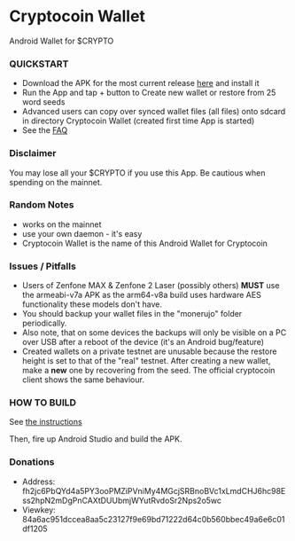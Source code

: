 # Cryptocoin Wallet
Android Wallet for $CRYPTO

### QUICKSTART
- Download the APK for the most current release [here](https://github.com/gonzothedev/crypto-android-wallet/releases/latest) and install it
- Run the App and tap + button to Create new wallet or restore from 25 word seeds
- Advanced users can copy over synced wallet files (all files) onto sdcard in directory Cryptocoin Wallet (created first time App is started)
- See the [FAQ](doc/FAQ.md)

### Disclaimer
You may lose all your $CRYPTO if you use this App. Be cautious when spending on the mainnet.

### Random Notes
- works on the mainnet
- use your own daemon - it's easy
- Cryptocoin Wallet is the name of this Android Wallet for Cryptocoin

### Issues / Pitfalls
- Users of Zenfone MAX & Zenfone 2 Laser (possibly others) **MUST** use the armeabi-v7a APK as the arm64-v8a build uses hardware AES
functionality these models don't have.
- You should backup your wallet files in the "monerujo" folder periodically.
- Also note, that on some devices the backups will only be visible on a PC over USB after a reboot of the device (it's an Android bug/feature)
- Created wallets on a private testnet are unusable because the restore height is set to that
of the "real" testnet.  After creating a new wallet, make a **new** one by recovering from the seed.
The official cryptocoin client shows the same behaviour.

### HOW TO BUILD

See [the instructions](doc/BUILDING-external-libs.md)

Then, fire up Android Studio and build the APK.

### Donations
- Address: fh2jc6PbQYd4a5PY3ooPMZiPVniMy4MGcjSRBnoBVc1xLmdCHJ6hc98Ess2hpN2mDgPnCAXtDUUbmjWYutRvdoSr2Nps2o5wc
- Viewkey: 84a6ac951dccea8aa5c23127f9e69bd71222d64c0b560bbec49a6e6c01df1205
